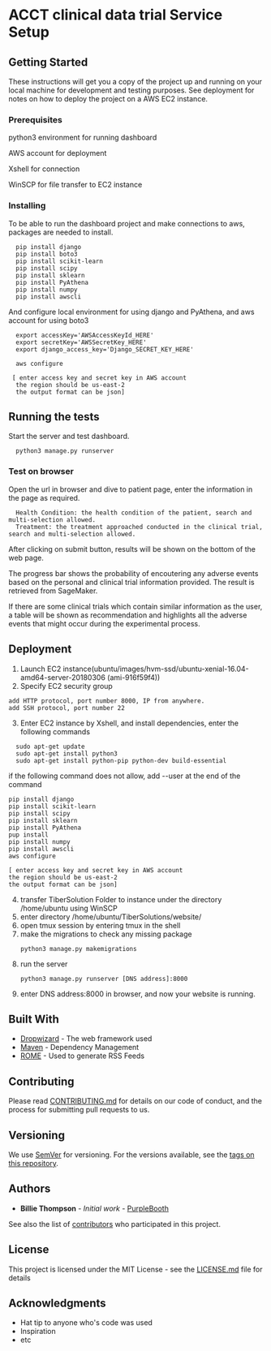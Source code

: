 # ACCT clinical data trial Service Setup

## Getting Started

These instructions will get you a copy of the project up and running on your local machine for development and testing purposes. See deployment for notes on how to deploy the project on a AWS EC2 instance.

### Prerequisites

python3 environment for running dashboard

AWS account for deployment

Xshell for connection

WinSCP for file transfer to EC2 instance

### Installing

To be able to run the dashboard project and make connections to aws, packages are needed to install.

```
  pip install django
  pip install boto3
  pip install scikit-learn
  pip install scipy
  pip install sklearn
  pip install PyAthena
  pip install numpy
  pip install awscli
```

And configure local environment for using django and PyAthena, and aws account for using boto3

``` 
  export accessKey='AWSAccessKeyId_HERE'
  export secretKey='AWSSecretKey_HERE'
  export django_access_key='Django_SECRET_KEY_HERE'

  aws configure
  
 [ enter access key and secret key in AWS account
  the region should be us-east-2
  the output format can be json]
```

## Running the tests

Start the server and test dashboard.

```
  python3 manage.py runserver
```

### Test on browser

Open the url in browser and dive to patient page, enter the information in the page as required.

```
  Health Condition: the health condition of the patient, search and multi-selection allowed.
  Treatment: the treatment approached conducted in the clinical trial, search and multi-selection allowed.
```

After clicking on submit button, results will be shown on the bottom of the web page. 

The progress bar shows the probability of encoutering any adverse events based on the personal and clinical trial information provided. The result is retrieved from SageMaker.

If there are some clinical trials which contain similar information as the user, a table will be shown as recommendation and highlights all the adverse events that might occur during the experimental process.

## Deployment

1. Launch EC2 instance(ubuntu/images/hvm-ssd/ubuntu-xenial-16.04-amd64-server-20180306 (ami-916f59f4)) 
2. Specify EC2 security group
  ```
  add HTTP protocol, port number 8000, IP from anywhere.
  add SSH protocol, port number 22
  ```
3. Enter EC2 instance by Xshell, and install dependencies, enter the following commands
```
  sudo apt-get update
  sudo apt-get install python3
  sudo apt-get install python-pip python-dev build-essential 
  ```
  
  if the following command does not allow, add --user at the end of the command
  ```
  pip install django
  pip install scikit-learn
  pip install scipy
  pip install sklearn
  pip install PyAthena
  pup install 
  pip install numpy
  pip install awscli
  aws configure
  
 [ enter access key and secret key in AWS account
  the region should be us-east-2
  the output format can be json]
  
  ``` 
  
4. transfer TiberSolution Folder to instance under the directory /home/ubuntu using WinSCP
5. enter directory /home/ubuntu/TiberSolutions/website/ 
6. open tmux session by entering tmux in the shell
7. make the migrations to check any missing package
    ```
    python3 manage.py makemigrations
    ```
8. run the server
    ```
    python3 manage.py runserver [DNS address]:8000
    ```
9. enter DNS address:8000 in browser, and now your website is running.    


## Built With

* [Dropwizard](http://www.dropwizard.io/1.0.2/docs/) - The web framework used
* [Maven](https://maven.apache.org/) - Dependency Management
* [ROME](https://rometools.github.io/rome/) - Used to generate RSS Feeds

## Contributing

Please read [CONTRIBUTING.md](https://gist.github.com/PurpleBooth/b24679402957c63ec426) for details on our code of conduct, and the process for submitting pull requests to us.

## Versioning

We use [SemVer](http://semver.org/) for versioning. For the versions available, see the [tags on this repository](https://github.com/your/project/tags). 

## Authors

* **Billie Thompson** - *Initial work* - [PurpleBooth](https://github.com/PurpleBooth)

See also the list of [contributors](https://github.com/your/project/contributors) who participated in this project.

## License

This project is licensed under the MIT License - see the [LICENSE.md](LICENSE.md) file for details

## Acknowledgments

* Hat tip to anyone who's code was used
* Inspiration
* etc

